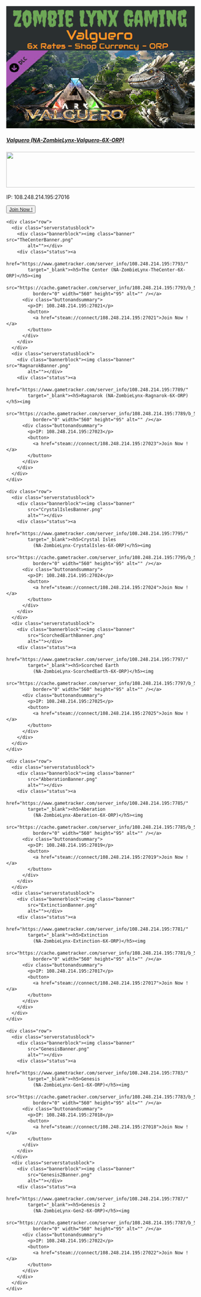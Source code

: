  <div class="serverstatusblock">
        <div class="bannerblock"><img class="banner" src="ValgueroBanner.png"
            alt=""></div>
        <div class="status"><a
            href="https://www.gametracker.com/server_info/108.248.214.195:7779/"
            target="_blank"><h5>Valguero (NA-ZombieLynx-Valguero-6X-ORP)</h5><img
              src="https://cache.gametracker.com/server_info/108.248.214.195:7779/b_560_95_1.png"
              border="0" width="560" height="95" alt="" /></a>
          <div class="buttonandsummary">
            <p>IP: 108.248.214.195:27016</p>
            <button>
              <a href="steam://connect/108.248.214.195:27016">Join Now !</a>
            </button>
          </div>
        </div>
      </div>
    </div>

    <div class="row">
      <div class="serverstatusblock">
        <div class="bannerblock"><img class="banner" src="TheCenterBanner.png"
            alt=""></div>
        <div class="status"><a
            href="https://www.gametracker.com/server_info/108.248.214.195:7793/"
            target="_blank"><h5>The Center (NA-ZombieLynx-TheCenter-6X-ORP)</h5><img
              src="https://cache.gametracker.com/server_info/108.248.214.195:7793/b_560_95_1.png"
              border="0" width="560" height="95" alt="" /></a>
          <div class="buttonandsummary">
            <p>IP: 108.248.214.195:27021</p>
            <button>
              <a href="steam://connect/108.248.214.195:27021">Join Now !</a>
            </button>
          </div>
        </div>
      </div>
      <div class="serverstatusblock">
        <div class="bannerblock"><img class="banner" src="RagnarokBanner.png"
            alt=""></div>
        <div class="status"><a
            href="https://www.gametracker.com/server_info/108.248.214.195:7789/"
            target="_blank"><h5>Ragnarok (NA-ZombieLynx-Ragnarok-6X-ORP)</h5><img
              src="https://cache.gametracker.com/server_info/108.248.214.195:7789/b_560_95_1.png"
              border="0" width="560" height="95" alt="" /></a>
          <div class="buttonandsummary">
            <p>IP: 108.248.214.195:27023</p>
            <button>
              <a href="steam://connect/108.248.214.195:27023">Join Now !</a>
            </button>
          </div>
        </div>
      </div>
    </div>

    <div class="row">
      <div class="serverstatusblock">
        <div class="bannerblock"><img class="banner"
            src="CrystalIslesBanner.png"
            alt=""></div>
        <div class="status"><a
            href="https://www.gametracker.com/server_info/108.248.214.195:7795/"
            target="_blank"><h5>Crystal Isles
              (NA-ZombieLynx-CrystalIsles-6X-ORP)</h5><img
              src="https://cache.gametracker.com/server_info/108.248.214.195:7795/b_560_95_1.png"
              border="0" width="560" height="95" alt="" /></a>
          <div class="buttonandsummary">
            <p>IP: 108.248.214.195:27024</p>
            <button>
              <a href="steam://connect/108.248.214.195:27024">Join Now !</a>
            </button>
          </div>
        </div>
      </div>
      <div class="serverstatusblock">
        <div class="bannerblock"><img class="banner"
            src="ScorchedEarthBanner.png"
            alt=""></div>
        <div class="status"><a
            href="https://www.gametracker.com/server_info/108.248.214.195:7797/"
            target="_blank"><h5>Scorched Earth
              (NA-ZombieLynx-ScorchedEarth-6X-ORP)</h5><img
              src="https://cache.gametracker.com/server_info/108.248.214.195:7797/b_560_95_1.png"
              border="0" width="560" height="95" alt="" /></a>
          <div class="buttonandsummary">
            <p>IP: 108.248.214.195:27025</p>
            <button>
              <a href="steam://connect/108.248.214.195:27025">Join Now !</a>
            </button>
          </div>
        </div>
      </div>
    </div>

    <div class="row">
      <div class="serverstatusblock">
        <div class="bannerblock"><img class="banner"
            src="AbberationBanner.png"
            alt=""></div>
        <div class="status"><a
            href="https://www.gametracker.com/server_info/108.248.214.195:7785/"
            target="_blank"><h5>Aberation
              (NA-ZombieLynx-Aberation-6X-ORP)</h5><img
              src="https://cache.gametracker.com/server_info/108.248.214.195:7785/b_560_95_1.png"
              border="0" width="560" height="95" alt="" /></a>
          <div class="buttonandsummary">
            <p>IP: 108.248.214.195:27019</p>
            <button>
              <a href="steam://connect/108.248.214.195:27019">Join Now !</a>
            </button>
          </div>
        </div>
      </div>
      <div class="serverstatusblock">
        <div class="bannerblock"><img class="banner"
            src="ExtinctionBanner.png"
            alt=""></div>
        <div class="status"><a
            href="https://www.gametracker.com/server_info/108.248.214.195:7781/"
            target="_blank"><h5>Extinction
              (NA-ZombieLynx-Extinction-6X-ORP)</h5><img
              src="https://cache.gametracker.com/server_info/108.248.214.195:7781/b_560_95_1.png"
              border="0" width="560" height="95" alt="" /></a>
          <div class="buttonandsummary">
            <p>IP: 108.248.214.195:27017</p>
            <button>
              <a href="steam://connect/108.248.214.195:27017">Join Now !</a>
            </button>
          </div>
        </div>
      </div>
    </div>

    <div class="row">
      <div class="serverstatusblock">
        <div class="bannerblock"><img class="banner"
            src="GenesisBanner.png"
            alt=""></div>
        <div class="status"><a
            href="https://www.gametracker.com/server_info/108.248.214.195:7783/"
            target="_blank"><h5>Genesis
              (NA-ZombieLynx-Gen1-6X-ORP)</h5><img
              src="https://cache.gametracker.com/server_info/108.248.214.195:7783/b_560_95_1.png"
              border="0" width="560" height="95" alt="" /></a>
          <div class="buttonandsummary">
            <p>IP: 108.248.214.195:27018</p>
            <button>
              <a href="steam://connect/108.248.214.195:27018">Join Now !</a>
            </button>
          </div>
        </div>
      </div>
      <div class="serverstatusblock">
        <div class="bannerblock"><img class="banner"
            src="Genesis2Banner.png"
            alt=""></div>
        <div class="status"><a
            href="https://www.gametracker.com/server_info/108.248.214.195:7787/"
            target="_blank"><h5>Genesis 2
              (NA-ZombieLynx-Gen2-6X-ORP)</h5><img
              src="https://cache.gametracker.com/server_info/108.248.214.195:7787/b_560_95_1.png"
              border="0" width="560" height="95" alt="" /></a>
          <div class="buttonandsummary">
            <p>IP: 108.248.214.195:27022</p>
            <button>
              <a href="steam://connect/108.248.214.195:27022">Join Now !</a>
            </button>
          </div>
        </div>
      </div>
    </div>
